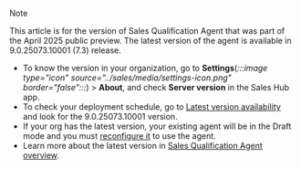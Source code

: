 > [!NOTE]
> This article is for the version of Sales Qualification Agent that was part of the April 2025 public preview. The latest version of the agent is available in 9.0.25073.10001 (7.3) release. 
>- To know the version in your organization, go to **Settings**(*:::image type="icon" source="../sales/media/settings-icon.png" border="false":::*) > **About**, and check **Server version** in the Sales Hub app. 
>- To check your deployment schedule, go to [Latest version availability](/dynamics365/released-versions/dynamics365sales#latest-version-availability) and look for the 9.0.25073.10001 version. 
>- If your org has the latest version, your existing agent will be in the Draft mode and you must [reconfigure it](../sales/upgrade-sales-qualification-agent.md) to use the agent. 
>- Learn more about the latest version in [Sales Qualification Agent overview](../sales/sales-qualification-agent.md).